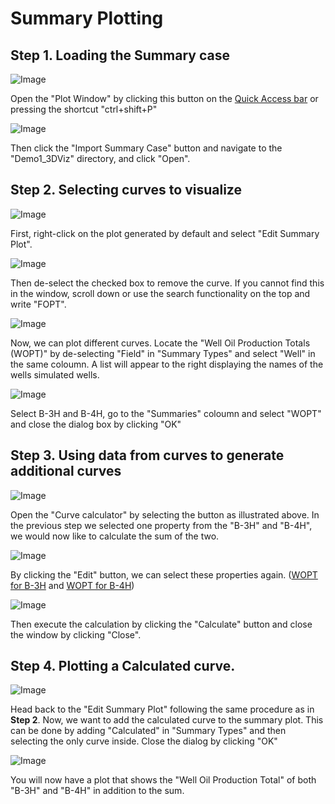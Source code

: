 # Summary Plotting

## Step 1. Loading the Summary case

![Image](./Resources/Pictures/open_plotting_window.png)

Open the "Plot Window" by clicking this button on the [Quick Access bar](../graphical-user-interface/graphical-user-interface.md#quick-access-buttons) or pressing the shortcut "ctrl+shift+P"

![Image](./Resources/Pictures/import_summary_case.png)

Then click the "Import Summary Case" button and navigate to the "Demo1_3DViz" directory, and click "Open".

## Step 2. Selecting curves to visualize

![Image](./Resources/Pictures/edit_summary_plot.png)

First, right-click on the plot generated by default and select "Edit Summary Plot".

![Image](./Resources/Pictures/uncheck_FOPT.png)

Then de-select the checked box to remove the curve. If you cannot find this in the window, scroll down or use the search functionality on the top and write "FOPT".

![Image](./Resources/Pictures/select_well.png)

Now, we can plot different curves. Locate the "Well Oil Production Totals (WOPT)" by de-selecting "Field" in "Summary Types" and select "Well" in the same coloumn. A list will appear to the right displaying the names of the wells simulated wells. 

![Image](./Resources/Pictures/select_wells.png)

Select B-3H and B-4H, go to the "Summaries" coloumn and select "WOPT" and close the dialog box by clicking "OK"

## Step 3. Using data from curves to generate additional curves

![Image](./Resources/Pictures/curve_calculator.png)

Open the "Curve calculator" by selecting the button as illustrated above. In the previous step we selected one property from the "B-3H" and "B-4H", we would now like to calculate the sum of the two.

![Image](./Resources/Pictures/edit_buttons.png)

By clicking the "Edit" button, we can select these properties again. ([WOPT for B-3H](./Resources/Pictures/well_1.png) and [WOPT for B-4H](./Resources/Pictures/well_2.png))

![Image](./Resources/Pictures/calculate.png)

Then execute the calculation by clicking the "Calculate" button and close the window by clicking "Close".

## Step 4. Plotting a Calculated curve.

![Image](./Resources/Pictures/add_calculated.png)

Head back to the "Edit Summary Plot" following the same procedure as in **Step 2**. Now, we want to add the calculated curve to the summary plot. This can be done by adding "Calculated" in "Summary Types" and then selecting the only curve inside. Close the dialog by clicking "OK"

![Image](./Resources/Pictures/final_curves.png)

You will now have a plot that shows the "Well Oil Production Total" of both "B-3H" and "B-4H" in addition to the sum.




